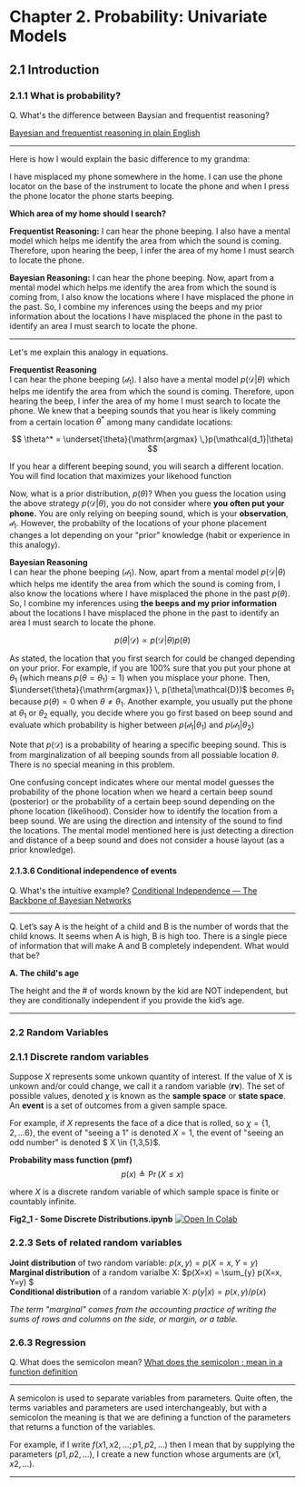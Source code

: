 <script src="https://cdn.mathjax.org/mathjax/latest/MathJax.js?config=TeX-AMS-MML_HTMLorMML"
  type="text/javascript">
</script>

# Chapter 2. Probability: Univariate Models  

## 2.1 Introduction
### 2.1.1 What is probability? 

Q. What's the difference between Baysian and frequentist reasoning? 
 
[Bayesian and frequentist reasoning in plain English](https://stats.stackexchange.com/questions/22/bayesian-and-frequentist-reasoning-in-plain-english)

---
Here is how I would explain the basic difference to my grandma:

I have misplaced my phone somewhere in the home. I can use the phone locator on the base of the instrument to locate the phone and when I press the phone locator the phone starts beeping.

**Which area of my home should I search?**

**Frequentist Reasoning:** I can hear the phone beeping. I also have a mental model which helps me identify the area from which the sound is coming. Therefore, upon hearing the beep, I infer the area of my home I must search to locate the phone.

**Bayesian Reasoning:** I can hear the phone beeping. Now, apart from a mental model which helps me identify the area from which the sound is coming from, I also know the locations where I have misplaced the phone in the past. So, I combine my inferences using the beeps and my prior information about the locations I have misplaced the phone in the past to identify an area I must search to locate the phone.

---


Let's me explain this analogy in equations. 

**Frequentist Reasoning**  
I can hear the phone beeping ($\mathcal{d_1}$). I also have a mental model $p(\mathcal{D}|\theta)$ which helps me identify the area from which the sound is coming. Therefore, upon hearing the beep, I infer the area of my home I must search to locate the phone.  We knew that a beeping sounds that you hear is likely comming from a certain location $\theta^*$ among many candidate locations:

$$ \theta^* = \underset{\theta}{\mathrm{argmax} \,}p(\mathcal{d_1}|\theta) $$

If you hear a different beeping sound, you will search a different location. You will find location that maximizes your likehood function 

Now, what is a prior distribution, $p(\theta)$? When you guess the location using the above strategy $p(\mathcal{D}|\theta)$, you do not consider where **you often put your phone.** 
You are only relying on beeping sound, which is your **observation**, $\mathcal{d_1}$. However, the probabilty of the locations of your phone placement changes a lot depending on your "prior" knowledge (habit or experience in this analogy). 

**Bayesian Reasoning**  
I can hear the phone beeping ($\mathcal{d_1}$). Now, apart from a mental model $p(\mathcal{D}|\theta)$ which helps me identify the area from which the sound is coming from, I also know the locations where I have misplaced the phone in the past $p(\theta)$. So, I combine my inferences using **the beeps and my prior information** about the locations I have misplaced the phone in the past to identify an area I must search to locate the phone.

$$ p(\theta|\mathcal{D}) \propto p(\mathcal{D}|\theta)p(\theta)$$

As stated, the location that you first search for could be changed depending on your prior. For example, if you are 100% sure that you put your phone at $\theta_1$ (which means $p(\theta = \theta_1) = 1$) when you misplace your phone. Then, $\underset{\theta}{\mathrm{argmax}} \, p(\theta|\mathcal{D})$ becomes $\theta_1$ because $p(\theta)=0$ when $\theta \neq \theta_1$. Another example, you usually put the phone at $\theta_1$  or $\theta_2$ equally, you decide where you go first based on beep sound and evaluate which probability is higher between $p(\mathcal{d_1}|\theta_1)$ and $p(\mathcal{d_1}|\theta_2)$


Note that $p(\mathcal{D})$ is a probability of hearing a specific beeping sound. This is from marginalization of all beeping sounds from all possiable location $\theta$. There is no special meaning in this problem. 

One confusing concept indicates where our mental model guesses the probability of the phone location when we heard a certain beep sound (posterior) or the probability of a certain beep sound depending on the phone location (likelihood). Consider how to identify the location from a beep sound. We are using the direction and intensity of the sound to find the locations. The mental model mentioned here is just detecting a direction and distance of a beep sound and does not consider a house layout (as a prior knowledge). 


#### 2.1.3.6 Conditional independence of events

Q. What's the intuitive example? [Conditional Independence — The Backbone of Bayesian Networks](https://towardsdatascience.com/conditional-independence-the-backbone-of-bayesian-networks-85710f1b35b)

---
Q. Let’s say A is the height of a child and B is the number of words that the child knows. It seems when A is high, B is high too. There is a single piece of information that will make A and B completely independent. What would that be?

**A. The child's age**

The height and the # of words known by the kid are NOT independent, but they are conditionally independent if you provide the kid’s age. 

---

### 2.2 Random Variables

### 2.1.1 Discrete random variables

Suppose $X$ represents some unkown quantity of interest. If the value of X is unkown and/or could change, we call it a random variable (**rv**). The set of possible values, denoted $\chi$ is known as the **sample space** or **state space**. An **event** is a set of outcomes from a given sample space. 

For example, if $X$ represents the face of a dice that is rolled, so $\chi = \{1,2, ... 6\}$, the event of "seeing a 1" is denoted $X = 1$, the event of "seeing an odd number" is denoted $ X \in \{1,3,5\}$. 

**Probability mass function (pmf)**
$$ p(x) \triangleq \Pr (X \leq x) $$

where $X$ is a discrete random variable of which sample space is finite or countably infinite. 

**Fig2_1 - Some Discrete Distributions.ipynb** [![Open In Colab](https://colab.research.google.com/assets/colab-badge.svg)]()


### 2.2.3 Sets of related random variables

**Joint distribution** of two random variable:  $p(x, y) = p(X=x, Y=y)$  
**Marginal distribution** of a random varialbe X: $p(X=x) = \sum_{y} p(X=x, Y=y) $   
**Conditional distribution** of a random variable X: $p(y|x) = p(x,y)/p(x)$  

*The term "marginal" comes from the accounting practice of writing the sums of rows and columns on the side, or margin, or a table.*

### 2.6.3 Regression
Q. What does the semicolon mean? [What does the semicolon ; mean in a function definition](https://math.stackexchange.com/a/722256)

---
A semicolon is used to separate variables from parameters. Quite often, the terms variables and parameters are used interchangeably, but with a semicolon the meaning is that we are defining a function of the parameters that returns a function of the variables.

For example, if I write $f(x1,x2,…;p1,p2,…)$ then I mean that by supplying the parameters $(p1,p2,…)$, I create a new function whose arguments are $(x1,x2,…)$.

---


